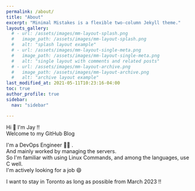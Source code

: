 ```yaml
---
permalink: /about/
title: "About"
excerpt: "Minimal Mistakes is a flexible two-column Jekyll theme."
layouts_gallery:
  # - url: /assets/images/mm-layout-splash.png
  #   image_path: /assets/images/mm-layout-splash.png
  #   alt: "splash layout example"
  # - url: /assets/images/mm-layout-single-meta.png
  #   image_path: /assets/images/mm-layout-single-meta.png
  #   alt: "single layout with comments and related posts"
  # - url: /assets/images/mm-layout-archive.png
  #   image_path: /assets/images/mm-layout-archive.png
  #   alt: "archive layout example"
last_modified_at: 2021-05-11T10:23:16-04:00
toc: true
author_profile: true
sidebar:
  nav: "sidebar"

---
```


Hi 👋 I'm Jay !! \
Welcome to my GitHub Blog

I'm a DevOps Engineer 🧑‍💻 . \
And mainly worked by managing the servers. \
So I'm familiar with using Linux Commands, and among the languages, use C well. \
I'm actively looking for a job 😄

I want to stay in Toronto as long as possible from March 2023 !!
